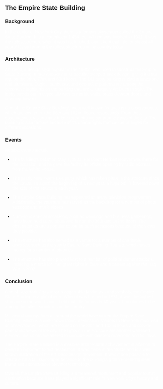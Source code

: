 ## The Empire State Building

### Background

In the center of New York City, there is a famous skyscraper called the Empire State Building. It is a magnificent 1,454 feet tall and was finished in 1931. It was the tallest structure when it was first finished, and it kept that title for almost 40 years! It's still among the tallest structures in the country today.

### Architecture  

Art Deco, a design style popular in the 1930s, was used to construct the Empire State Building. It has setbacks in its peculiar stepped-back design, giving it a flat top, on the 86th, 77th, and 63rd floors. The 102-story building is clad in limestone and aluminum. Eagles, sunbursts, and geometric patterns are among the decorative highlights on the building that are all uniquely Art Deco in style. The lobby stands out in especially with its marble walls, brass elevator doors, and stunning artwork. 

One of the Empire State Building's most well-known features is its observatories, which are located on the 86th and 102nd floors, respectively. From these observatories, visitors may take in breathtaking panoramic views of the city. The building is also famous because of it's unique lights that can be changed for different occasions

### Events
Notable events include:

- The building's debut on May 1, 1931. President Herbert Hoover was there for the occasion, and he gave the facility its official opening by radio address from the White House. 

- The yearly New Year's Eve party, which has taken place in the structure since the 1950s. To signal the beginning of a new year, a huge ball is lowered down the side of the structure each year. 

- The Empire State Building has appeared on many television programmes. Additionally, the structure has served as the backdrop for a number of photo sessions and music videos.

- Numerous special occasions, such as weddings and business gatherings, have been held at the observatories on the 86th and 102nd floors. The observatories are a popular option for such occasions because of the views they provide. 

- The structure has also served as a venue for a number of charitable activities, such as the yearly Empire State Building Run-Up, which raises money for a number of charities. 

- The structure has also played host to a number of political demonstrations, including a march for immigrant rights in 2006 and a protest against the Iraq War in 2003.

### Conclusion

One of New York City's most recognizable landmarks and symbols, the Empire State Building is a global icon. When it was finished in 1931, it was the highest structure in the world, and it held that title for nearly 40 years. It continues to be among the tallest structures in the country. 

Millions of tourists from all around the world have visited the Empire State Building, which is a well-known tourist destination. Visitors to New York must visit its observatories, which are located on the 86th and 102nd floors and provide panoramic views of the city. The lights on the structure are another well-liked element; the colors are altered to coincide with different occasions and holidays. 

The Empire State Building is a massive architectural achievement in addition to being an important tourist destination. It was made in the 1930s and is a well-known illustration of the Art Deco design movement. It was made possible to create such a tall skyscraper because to the building's ground-breaking steel frame and sophisticated elevator technology. 

Overall, the Empire State Building is a treasured monument and popular tourist destination because it has played a significant role in New York City's history and culture.

<head><link href='https://fonts.googleapis.com/css?family=Oxygen' rel='stylesheet'></head>
<style>
    body {
        font-family: Oxygen, sans-serif;
    }

    h1, h2, h3, h4, h5, h6 {
        color: aqua;
    }

    p, span, div {
        color: white;
    }

    img {
        border: 2px solid aqua;
    }
</style>